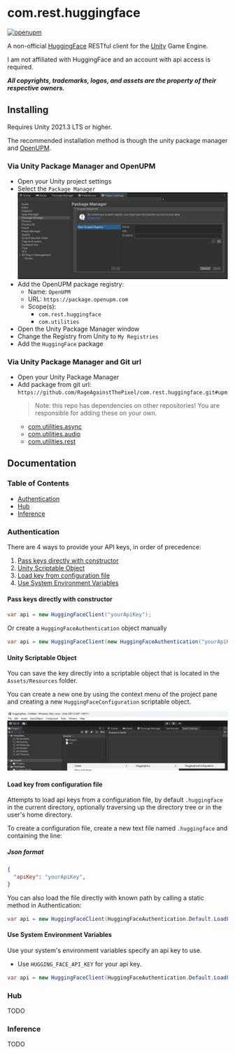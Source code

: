 # com.rest.huggingface

[![openupm](https://img.shields.io/npm/v/com.rest.huggingface?label=openupm&registry_uri=https://package.openupm.com)](https://openupm.com/packages/com.rest.huggingface/)

A non-official [HuggingFace](https://huggingface.co/) RESTful client for the [Unity](https://unity.com/) Game Engine.

I am not affiliated with HuggingFace and an account with api access is required.

***All copyrights, trademarks, logos, and assets are the property of their respective owners.***

## Installing

Requires Unity 2021.3 LTS or higher.

The recommended installation method is though the unity package manager and [OpenUPM](https://openupm.com/packages/com.openai.unity).

### Via Unity Package Manager and OpenUPM

- Open your Unity project settings
- Select the `Package Manager`
![scoped-registries](images/package-manager-scopes.png)
- Add the OpenUPM package registry:
  - Name: `OpenUPM`
  - URL: `https://package.openupm.com`
  - Scope(s):
    - `com.rest.huggingface`
    - `com.utilities`
- Open the Unity Package Manager window
- Change the Registry from Unity to `My Registries`
- Add the `HuggingFace` package

### Via Unity Package Manager and Git url

- Open your Unity Package Manager
- Add package from git url: `https://github.com/RageAgainstThePixel/com.rest.huggingface.git#upm`
  > Note: this repo has dependencies on other repositories! You are responsible for adding these on your own.
  - [com.utilities.async](https://github.com/RageAgainstThePixel/com.utilities.async)
  - [com.utilities.audio](https://github.com/RageAgainstThePixel/com.utilities.audio)
  - [com.utilities.rest](https://github.com/RageAgainstThePixel/com.utilities.rest)

## Documentation

### Table of Contents

- [Authentication](#authentication)
- [Hub](#hub)
- [Inference](#inference)

### Authentication

There are 4 ways to provide your API keys, in order of precedence:

1. [Pass keys directly with constructor](#pass-keys-directly-with-constructor)
2. [Unity Scriptable Object](#unity-scriptable-object)
3. [Load key from configuration file](#load-key-from-configuration-file)
4. [Use System Environment Variables](#use-system-environment-variables)

#### Pass keys directly with constructor

```csharp
var api = new HuggingFaceClient("yourApiKey");
```

Or create a `HuggingFaceAuthentication` object manually

```csharp
var api = new HuggingFaceClient(new HuggingFaceAuthentication("yourApiKey"));
```

#### Unity Scriptable Object

You can save the key directly into a scriptable object that is located in the `Assets/Resources` folder.

You can create a new one by using the context menu of the project pane and creating a new `HuggingFaceConfiguration` scriptable object.

![Create new HuggingFaceConfiguration](images/create-scriptable-object.png)

#### Load key from configuration file

Attempts to load api keys from a configuration file, by default `.huggingface` in the current directory, optionally traversing up the directory tree or in the user's home directory.

To create a configuration file, create a new text file named `.huggingface` and containing the line:

##### Json format

```json
{
  "apiKey": "yourApiKey",
}
```

You can also load the file directly with known path by calling a static method in Authentication:

```csharp
var api = new HuggingFaceClient(HuggingFaceAuthentication.Default.LoadFromDirectory("your/path/to/.huggingface"));;
```

#### Use System Environment Variables

Use your system's environment variables specify an api key to use.

- Use `HUGGING_FACE_API_KEY` for your api key.

```csharp
var api = new HuggingFaceClient(HuggingFaceAuthentication.Default.LoadFromEnvironment());
```

### Hub

TODO

### Inference

TODO